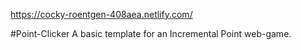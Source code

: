 https://cocky-roentgen-408aea.netlify.com/

#Point-Clicker
A basic template for an Incremental Point web-game.
